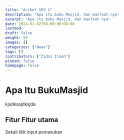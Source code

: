 ```yaml
---
title: "Arikel SEO 1"
description: "Apa itu buku Masjid, dan manfaat nya"
excerpt: "Apa itu buku Masjid, dan manfaat nya"
date: 2024-01-02T08:00:00+08:00
lastmod:
draft: false
weight: 50
images: []
categories: ["News"]
tags: []
contributors: ["Zidni Ilman"]
pinned: false
homepage: false
---
```


# Apa Itu BukuMasjid
kjsdksajdksjda

## Fitur Fitur utama
Sekali klik input pemasukan
